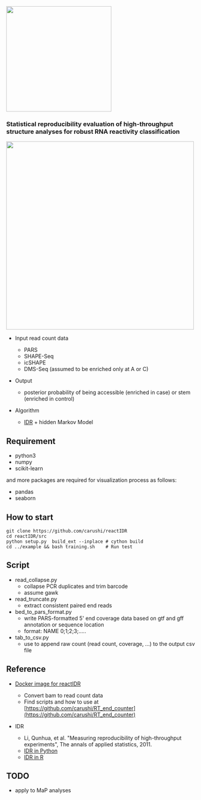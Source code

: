 <img src="https://sites.google.com/site/cawatchm/reactIDR_logo.png" width="280">

### Statistical reproducibility evaluation of high-throughput structure analyses for robust RNA reactivity classification

<img src="https://sites.google.com/site/cawatchm/reactIDR_workflow.png" width="500">

* Input read count data
	* PARS
	* SHAPE-Seq
	* icSHAPE
	* DMS-Seq (assumed to be enriched only at A or C)

* Output
	* posterior probability of being accessible (enriched in case) or stem (enriched in control)

* Algorithm
	* [IDR](https://github.com/nboley/idr) + hidden Markov Model


## Requirement
* python3
* numpy
* scikit-learn

and more packages are required for visualization process as follows:
* pandas
* seaborn

## How to start
```
git clone https://github.com/carushi/reactIDR
cd reactIDR/src
python setup.py  build_ext --inplace # cython build
cd ../example && bash training.sh    # Run test
```



## Script
* read_collapse.py
	* collapse PCR duplicates and trim barcode
	* assume gawk
* read_truncate.py
	* extract consistent paired end reads
* bed_to_pars_format.py
	* write PARS-formatted 5' end coverage data based on gtf and gff annotation or sequence location
	* format: NAME <tab> 0;1;2;3;.....
* tab_to_csv.py
	* use to append raw count (read count, coverage, ...) to the output csv file

## Reference

* [Docker image for reactIDR](https://hub.docker.com/r/carushi/rt_end_counter/)
	* Convert bam to read count data
	* Find scripts and how to use at [https://github.com/carushi/RT_end_counter](https://github.com/carushi/RT_end_counter)

* IDR
	* Li, Qunhua, et al. "Measuring reproducibility of high-throughput experiments", The annals of applied statistics, 2011.
	* [IDR in Python](https://github.com/nboley/idr)
	* [IDR in R](https://cran.r-project.org/web/packages/idr/index.html)


## TODO
* apply to MaP analyses
